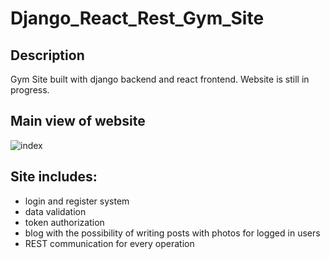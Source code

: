 # Django_React_Rest_Gym_Site

## Description
Gym Site built with django backend and react frontend. Website is still in progress.

## Main view of website
![index](https://user-images.githubusercontent.com/57037642/169275783-1c7d4f2e-f6f7-4dd8-833b-3dd50888d693.PNG)

## Site includes:
- login and register system
- data validation
- token authorization
- blog with the possibility of writing posts with photos for logged in users
- REST communication for every operation
